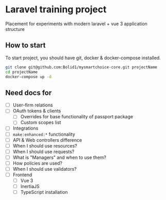 # Laravel training project

Placement for experiments with modern laravel + vue 3 application structure

## How to start

To start project, you should have git, docker & docker-compose installed.

```bash
git clone git@github.com:Bolid1/mysmartchoice-core.git projectName
cd projectName
docker-compose up -d
```

## Need docs for

- [ ] User-firm relations
- [ ] OAuth tokens & clients
  - [ ] Overrides for base functionality of passport package
  - [ ] Custom scopes list
- [ ] Integrations
- [ ] `make:enhanced:*` functionality
- [ ] API & Web controllers difference
- [ ] When I should use resources?
- [ ] When I should use requests?
- [ ] What is "Managers" and when to use them?
- [ ] How policies are used?
- [ ] When I should use validators?
- [ ] Frontend
  - [ ] Vue 3
  - [ ] InertiaJS
  - [ ] TypeScript installation
